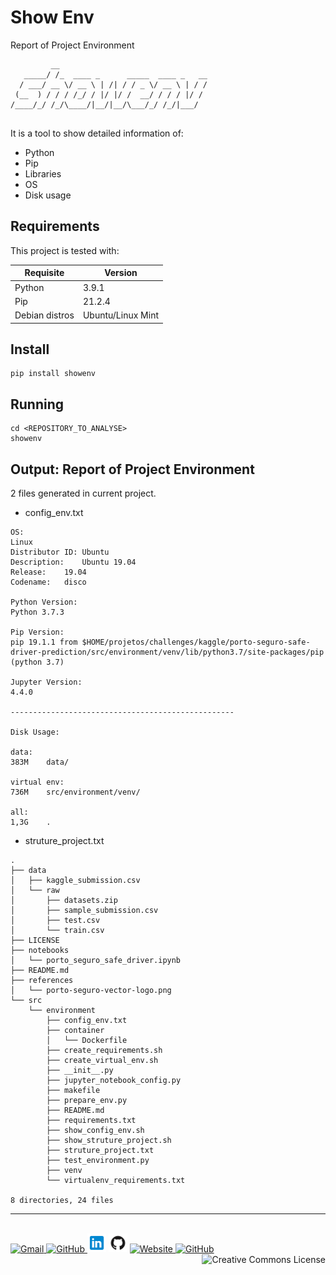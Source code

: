 # Show Env
Report of Project Environment

```shell script
         __                                 
   _____/ /_  ____ _      _____  ____ _   __
  / ___/ __ \/ __ \ | /| / / _ \/ __ \ | / /
 (__  ) / / / /_/ / |/ |/ /  __/ / / / |/ / 
/____/_/ /_/\____/|__/|__/\___/_/ /_/|___/  
                                            

```

It is a tool to show detailed information of:
- Python
- Pip
- Libraries
- OS
- Disk usage

## Requirements
This project is tested with:

| Requisite      | Version             |
|----------------|---------------------|
| Python         | 3.9.1               |
| Pip            | 21.2.4              |
| Debian distros | Ubuntu/Linux Mint   |

## Install
```shell script
pip install showenv
```

## Running
```shell script
cd <REPOSITORY_TO_ANALYSE>
showenv
```


## Output: Report of Project Environment
2 files generated in current project.

- config_env.txt
```
OS:
Linux
Distributor ID:	Ubuntu
Description:	Ubuntu 19.04
Release:	19.04
Codename:	disco

Python Version:
Python 3.7.3

Pip Version:
pip 19.1.1 from $HOME/projetos/challenges/kaggle/porto-seguro-safe-driver-prediction/src/environment/venv/lib/python3.7/site-packages/pip (python 3.7)

Jupyter Version:
4.4.0

--------------------------------------------------

Disk Usage:

data:
383M	data/

virtual env:
736M	src/environment/venv/

all:
1,3G	.
```

- struture_project.txt
```
.
├── data
│   ├── kaggle_submission.csv
│   └── raw
│       ├── datasets.zip
│       ├── sample_submission.csv
│       ├── test.csv
│       └── train.csv
├── LICENSE
├── notebooks
│   └── porto_seguro_safe_driver.ipynb
├── README.md
├── references
│   └── porto-seguro-vector-logo.png
└── src
    └── environment
        ├── config_env.txt
        ├── container
        │   └── Dockerfile
        ├── create_requirements.sh
        ├── create_virtual_env.sh
        ├── __init__.py
        ├── jupyter_notebook_config.py
        ├── makefile
        ├── prepare_env.py
        ├── README.md
        ├── requirements.txt
        ├── show_config_env.sh
        ├── show_struture_project.sh
        ├── struture_project.txt
        ├── test_environment.py
        ├── venv
        └── virtualenv_requirements.txt

8 directories, 24 files
```

---

<p  align="left">
<br/>
<a href="mailto:brunocampos01@gmail.com" target="_blank"><img src="https://github.com/brunocampos01/devops/blob/master/images/email.png" alt="Gmail" width="30">
</a>
<a href="https://stackoverflow.com/users/8329698/bruno-campos" target="_blank"><img src="https://github.com/brunocampos01/devops/blob/master/images/stackoverflow.png" alt="GitHub" width="30">
</a>
<a href="https://www.linkedin.com/in/brunocampos01" target="_blank"><img src="https://github.com/brunocampos01/devops/blob/master/images/linkedin.png" alt="LinkedIn" width="30"></a>
<a href="https://github.com/brunocampos01" target="_blank"><img src="https://github.com/brunocampos01/devops/blob/master/images/github.png" alt="GitHub" width="30"></a>
<a href="https://brunocampos01.netlify.app/" target="_blank"><img src="https://github.com/brunocampos01/devops/blob/master/images/blog.png" alt="Website" width="30">
</a>
<a href="https://medium.com/@brunocampos01" target="_blank"><img src="https://github.com/brunocampos01/devops/blob/master/images/medium.png" alt="GitHub" width="30">
</a>
<a rel="license" href="http://creativecommons.org/licenses/by-sa/4.0/"><img alt="Creative Commons License" style="border-width:0" src="https://i.creativecommons.org/l/by-sa/4.0/88x31.png",  align="right" /></a><br/>
</p>
